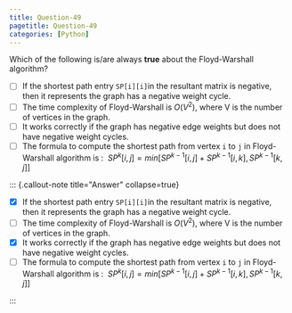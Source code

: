 ```yaml
---
title: Question-49
pagetitle: Question-49
categories: [Python]
---
```


Which of the following is/are always **true** about the Floyd-Warshall algorithm?

- [ ] If the shortest path entry `SP[i][i]`in the resultant matrix is negative, then it represents the graph has a negative weight cycle.
- [ ] The time complexity of Floyd-Warshall is $O(V^2)$, where V is the number of vertices in the graph.
- [ ] It works correctly if the graph has negative edge weights but does not have negative weight cycles.
- [ ] The formula to compute the shortest path from vertex `i` to `j` in Floyd-Warshall algorithm is :
​      $SP^k[i,j]=min[SP^{k−1}[i,j]+SP^{k−1}[i,k], SP^{k−1}[k,j]]$

::: {.callout-note title="Answer" collapse=true}

- [x] If the shortest path entry `SP[i][i]`in the resultant matrix is negative, then it represents the graph has a negative weight cycle.
- [ ] The time complexity of Floyd-Warshall is $O(V^2)$, where V is the number of vertices in the graph.
- [x] It works correctly if the graph has negative edge weights but does not have negative weight cycles.
- [ ] The formula to compute the shortest path from vertex `i` to `j` in Floyd-Warshall algorithm is :
​      $SP^k[i,j]=min[SP^{k−1}[i,j]+SP^{k−1}[i,k], SP^{k−1}[k,j]]$

:::
